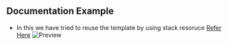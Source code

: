 Documentation Example
-----------------------

* In this we have tried to reuse the template by using stack resoruce [Refer Here](https://docs.aws.amazon.com/AWSCloudFormation/latest/UserGuide/resource-import-nested-stacks.html)
![Preview](https://docs.aws.amazon.com/images/AWSCloudFormation/latest/UserGuide/images/stack_set_conceptual_sv.png)
